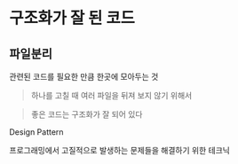 # 구조화가 잘 된 코드

## 파일분리

관련된 코드를 필요한 만큼 한곳에 모아두는 것

>하나를 고칠 때 여러 파일을 뒤져 보지 않기 위해서

>좋은 코드는 구조화가 잘 되어 있다

Design Pattern

프로그래밍에서 고질적으로 발생하는 문제들을 해결하기 위한 테크닉
